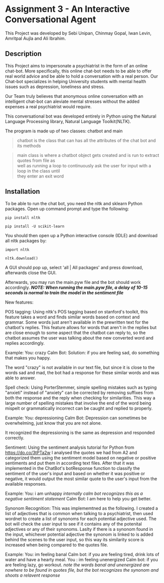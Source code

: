 # Assignment 3 - An Interactive Conversational Agent

This Project was developed by Sebi Unipan, Chinmay Gopal, Iwan Levin, Amritpal Aujla and Ali Ibrahim.
## Description

This Project aims to impersonate a psychiatrist in the form of an online chat-bot. More specifically, this online chat-bot needs to be able to offer real world advice and be able to hold a conversation with a real person. Our Chat-bot specializes in helping University students with mental health issues such as depression, loneliness and stress.

Our Team truly believes that anonymous online conversation with an intelligent chat-bot can aleviate mental stresses without the added expenses a real psychiatrist would require.

This conversational bot was developed entirely in Python using the Natural Language Processing library, Natural Language Toolkit(NLTK).

The program is made up of two classes: chatbot and main
>chatbot is the class that can has all the attributes of the chat bot and its methods

>main class is where a chatbot object gets created and is run to extract quotes from file as  
>well as running a loop to continuously ask the user for input with a loop in the class until  
>they enter an exit word  

## Installation

To be able to run the chat bot, you need the nltk and sklearn Python packages.
Open up command prompt and type the following:  

`pip install nltk`  

`pip install -U scikit-learn` 

You should then open up a Python interactive console (IDLE) and download all nltk packages by:

`import nltk`  

`nltk.download()`

A GUI should pop up, select 'all | All packages' and press download, afterwards close the GUI.

Afterwards, you may run the main.pyw file and the bot should work accordingly.
***NOTE: When running the main.pyw file, a delay of 10-15 seconds is normal to train the model in the sentiment file***

New features:

POS tagging: Using nltk's POS tagging based on stanford's toolkit, this feature takes a word and finds similar words based on context and grammar.
Some words just aren't available in the prewritten text for the chatbot's replies. This feature allows for words that aren't in the replies but are close enough to some aspect that the chatbot can reply to, so the chatbot assumes the user was talking about the new converted word and replies accordingly.

Example:
You: crazy
Calm Bot: Solution: if you are feeling sad, do something that makes you happy.

The word "crazy" is not available in our text file, but since it is close to the words sad and mad, the bot had a response for these similar words and was able to answer.

Spell check: Using PorterStemmer, simple spelling mistakes such as typing "anxieti" instead of "anxiety" can be corrected by removing suffixes from both the response and the reply when checking for similarities. This way a large number of spelling mistakes that involve the end of the word being mispelt or grammatically incorrect can be caught and replied to properly.

Example:
You: depressioning
Calm Bot: Depression can sometimes be overwhelming, just know that you are not alone.

It recognized the depressioning is the same as depression and responded correctly.

Sentiment: Using the sentiment analysis tutorial for Python from https://do.co/3tPTa2w I analysed the quotes we had
from A2 and categorized them using the sentiment model based on negative or positive sentiments and put them in according 
text files. After that it was implemented in the ChatBot's botResponse function to classify the sentiment of the user's input
and based on whether it was positive or negative, it would output the most similar quote to the user's input from the available
responses.

Example:
You: i am unhappy
*internally calm bot recognizes this as a negative sentiment statement*
Calm Bot: I am here to help you get better.

Synonom Recognition: This was implememtned as the following. I created a list of adjectives that is common when talking to a psychiatrist, then used wordnet to create a 
list of synonoms for each potential adjective used. The bot will check the user input to see if it contains any of the potenital adjectives or any of their synonoms. Laslty
if there is a synonom found in the input, whichever potential adjective the synonom is linked to is added behind the scenes to the user input, so this way its similarity
score is increased when being compared to the quotes file.

Example: 
You: im feeling banal
Calm bot: if you are feeling tired, drink lots of water and have a hearty meal.
You : im feeling unenergized
Calm bot: if you are feeling lazy, go workout.
*note the words banal and unenergized are nowhere to be found in quotes file, but the bot recognizes the synonom and shoots a relavent response*
